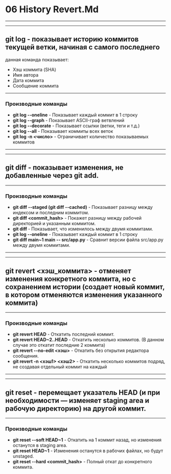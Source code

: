 # 06 History Revert.Md

---
---

## **git log** - показывает историю коммитов текущей ветки, начиная с самого последнего
данная команда показывает:
- Хэш коммита (SHA)
- Имя автора
- Дата коммита
- Сообщение коммита

---

### **Производные команды**

- **git log --oneline** - Показывает каждый коммит в 1 строку
- **git log --graph** - Показывает ASCII-граф ветвлений
- **git log --decorate** - Показывает ссылки (ветки, теги и т.д.)
- **git log --all** - Показывает коммиты всех веток
- **git log -n <число>** - Ограничивает количество показываемых коммитов



---
---




## **git diff** - показывает изменения, не добавленные через git add.

---

### **Производные команды**

- **git diff --staged (git diff --cached)** - Показывает разницу между индексом и последним коммитом.
- **git diff <commit_hash>** - Покажет разницу между рабочей директорией и указанным коммитом.
- **git diff <commit1> <commit2>** - Показывает, что изменилось между двумя коммитами.
- **git log --oneline** - Показывает каждый коммит в 1 строку
- **git diff main~1 main -- src/app.py** - Сравнит версии файла src/app.py между двумя коммитами.



---
---



## **git revert <хэш_коммита>** - отменяет изменения конкретного коммита, но с сохранением истории (создает новый коммит, в котором отменяются изменения указанного коммита)

---

### **Производные команды**

- **git revert HEAD** - Откатить последний коммит.
- **git revert HEAD~2..HEAD** - Откатить несколько коммитов. (В данном случае это откатит последние 2 коммита)
- **git revert --no-edit <хэш>** - Откатить без открытия редактора сообщения.
- **git revert -n <хэш1> <хэш2>** - Откатить несколько коммитов подряд, не создавая отдельный коммит на каждый

---
---

## **git reset** - перемещает указатель HEAD (и при необходимости — изменяет staging area и рабочую директорию) на другой коммит.

---

### **Производные команды**

- **git reset --soft HEAD~1** - Откатить на 1 коммит назад, но изменения останутся в staging area.
- **git reset HEAD~1** - Изменения останутся в рабочих файлах, но будут unstaged.
- **git reset --hard <commit_hash>** - Полный откат до конкретного коммита.


















